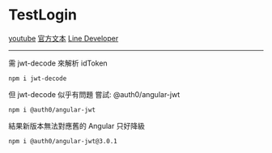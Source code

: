 # TestLogin

[youtube](https://www.youtube.com/watch?v=Ld1KjfVPmKk&list=PLjS923tbWwlpqmNS1IK07EyDI9wtYgTnu&index=4)
[官方文本](https://developers.line.biz/zh-hant/docs/line-login/integrate-line-login/#making-an-authorization-request)
[Line Developer](https://developers.line.biz)

---

需 jwt-decode 來解析 idToken

```npm
npm i jwt-decode
```

但 jwt-decode 似乎有問題
嘗試: @auth0/angular-jwt

```npm
npm i @auth0/angular-jwt
```

結果新版本無法對應舊的 Angular
只好降級

```npm
npm i @auth0/angular-jwt@3.0.1
```
